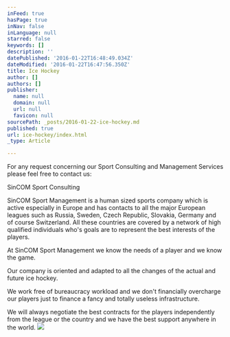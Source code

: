 ```yaml
---
inFeed: true
hasPage: true
inNav: false
inLanguage: null
starred: false
keywords: []
description: ''
datePublished: '2016-01-22T16:48:49.034Z'
dateModified: '2016-01-22T16:47:56.350Z'
title: Ice Hockey
author: []
authors: []
publisher:
  name: null
  domain: null
  url: null
  favicon: null
sourcePath: _posts/2016-01-22-ice-hockey.md
published: true
url: ice-hockey/index.html
_type: Article

---
```

For any request concerning our Sport Consulting and Management Services please feel free to contact us:

SinCOM Sport Consulting

SinCOM Sport Management is a human sized sports company which is 
active especially in Europe and has contacts to all the major European 
leagues such as Russia, Sweden, Czech Republic, Slovakia, Germany and of
course Switzerland. All these countries are covered by a network of 
high qualified individuals who's goals are to represent the best 
interests of the players.

At SinCOM Sport Management we know the needs of a player and we know the game.

Our company is oriented and adapted to all the changes of the actual and future ice hockey.

We work free of bureaucracy workload and we don't financially 
overcharge our players just to finance a fancy and totally useless 
infrastructure.

We will always negotiate the best contracts for the players 
independently from the league or the country and we have the best 
support anywhere in the world.
![](https://the-grid-user-content.s3-us-west-2.amazonaws.com/571ae13a-31a7-4dda-a582-77dbeb239c57.jpg)